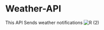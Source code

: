 # Weather-API
This API Sends weather notifications 
![R (2)](https://github.com/DarkStarStrix/Weather-API/assets/108637439/a3b74cfa-1861-4fe7-a464-0e53c4d201c9)
